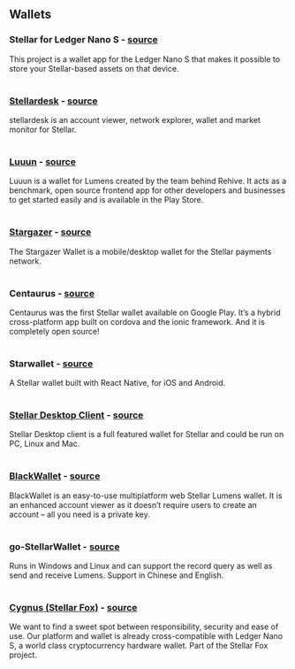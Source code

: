 ## Wallets

### Stellar for Ledger Nano S - [source](https://github.com/lenondupe/ledger-app-stellar)    
This project is a wallet app for the Ledger Nano S that makes it possible to store your Stellar-based assets on that device.   
&nbsp;

### [Stellardesk](https://stellardesk.org/) - [source](https://github.com/etale-cohomology/stellardesk)   
stellardesk is an account viewer, network explorer, wallet and market monitor for Stellar.  
&nbsp;

### [Luuun](http://luuun.com/) - [source](https://github.com/Luuun/wallet-react-native)   
Luuun is a wallet for Lumens created by the team behind Rehive. It acts as a benchmark, open source frontend app for other developers and businesses to get started easily and is available in the Play Store.  
&nbsp;

### [Stargazer](https://getstargazer.com/) - [source](https://github.com/johansten/stargazer)   
The Stargazer Wallet is a mobile/desktop wallet for the Stellar payments network.  
&nbsp;

### Centaurus - [source](https://github.com/TbLtzk/Centaurus)   
Centaurus was the first Stellar wallet available on Google Play. It’s a hybrid cross-platform app built on cordova and the ionic framework. And it is completely open source!  
&nbsp;

### Starwallet - [source](https://github.com/Proxiweb/starwallet)   
A Stellar wallet built with React Native, for iOS and Android.  
&nbsp;

### [Stellar Desktop Client](http://wallet.stellar.chat/) - [source](https://github.com/stellarchat/desktop-client)   
Stellar Desktop client is a full featured wallet for Stellar and could be run on PC, Linux and Mac.  
&nbsp;

### [BlackWallet](https://blackwallet.co/) - [source](https://github.com/orbit84/blackwallet)   
BlackWallet is an easy-to-use multiplatform web Stellar Lumens wallet. It is an enhanced account viewer as it doesn’t require users to create an account – all you need is a private key.   
&nbsp;

### go-StellarWallet - [source](https://github.com/jojopoper/go-StellarWallet)   
Runs in Windows and Linux and can support the record query as well as send and receive Lumens. Support in Chinese and English.  
&nbsp;

### [Cygnus (Stellar Fox)](https://wallet.stellarfox.net) - [source](https://github.com/stellar-fox/cygnus)
We want to find a sweet spot between responsibility, security and ease of use. Our platform and wallet is already cross-compatible with Ledger Nano S, a world class cryptocurrency hardware wallet. Part of the Stellar Fox project.  
&nbsp;
